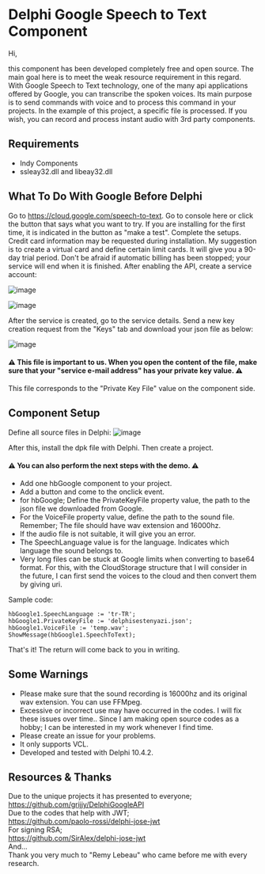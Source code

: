 # Delphi Google Speech to Text Component

Hi,

this component has been developed completely free and open source. The main goal here is to meet the weak resource requirement in this regard. With Google Speech to Text technology, one of the many api applications offered by Google, you can transcribe the spoken voices. Its main purpose is to send commands with voice and to process this command in your projects. In the example of this project, a specific file is processed. If you wish, you can record and process instant audio with 3rd party components.

## Requirements
 * Indy Components
 * ssleay32.dll and libeay32.dll


## What To Do With Google Before Delphi
Go to https://cloud.google.com/speech-to-text. Go to console here or click the button that says what you want to try. If you are installing for the first time, it is indicated in the button as "make a test". Complete the setups. Credit card information may be requested during installation. My suggestion is to create a virtual card and define certain limit cards. It will give you a 90-day trial period. Don't be afraid if automatic billing has been stopped; your service will end when it is finished. After enabling the API, create a service account:

![image](https://user-images.githubusercontent.com/17130294/115894044-811ee280-a461-11eb-98cc-0090b221c3d8.png)


![image](https://user-images.githubusercontent.com/17130294/115893954-6c424f00-a461-11eb-8fa2-349c13fadccb.png)

After the service is created, go to the service details. Send a new key creation request from the "Keys" tab and download your json file as below:

![image](https://user-images.githubusercontent.com/17130294/115894204-aca1cd00-a461-11eb-9c06-09d9cd5ff239.png)

#### ⚠️ This file is important to us. When you open the content of the file, make sure that your "service e-mail address" has your private key value. ⚠️

This file corresponds to the "Private Key File" value on the component side.

## Component Setup
Define all source files in Delphi:
![image](https://user-images.githubusercontent.com/17130294/115894705-3d78a880-a462-11eb-9a4a-3a424b35088f.png)


After this, install the dpk file with Delphi. Then create a project.

#### ⚠️ You can also perform the next steps with the demo. ⚠️

 * Add one hbGoogle component to your project.
 * Add a button and come to the onclick event.
 * for hbGoogle; Define the PrivateKeyFile property value, the path to the json file we downloaded from Google.
 * For the VoiceFile property value, define the path to the sound file. Remember; The file should have wav extension and 16000hz.
 * If the audio file is not suitable, it will give you an error.
 * The SpeechLanguage value is for the language. Indicates which language the sound belongs to.
 * Very long files can be stuck at Google limits when converting to base64 format. For this, with the CloudStorage structure that I will consider in the future, I can first send the voices to the cloud and then convert them by giving uri.

Sample code:

```
hbGoogle1.SpeechLanguage := 'tr-TR';
hbGoogle1.PrivateKeyFile := 'delphisestenyazi.json';
hbGoogle1.VoiceFile := 'temp.wav';
ShowMessage(hbGoogle1.SpeechToText); 
```

That's it! The return will come back to you in writing.

## Some Warnings

 * Please make sure that the sound recording is 16000hz and its original wav extension. You can use FFMpeg.
 * Excessive or incorrect use may have occurred in the codes. I will fix these issues over time.. Since I am making open source codes as a hobby; I can be interested in my work whenever I find time.
 * Please create an issue for your problems.
 * It only supports VCL.
 * Developed and tested with Delphi 10.4.2.

## Resources & Thanks
Due to the unique projects it has presented to everyone;<br>
https://github.com/grijjy/DelphiGoogleAPI <br>
Due to the codes that help with JWT;<br>
https://github.com/paolo-rossi/delphi-jose-jwt<br>
For signing RSA;<br>
https://github.com/SirAlex/delphi-jose-jwt<br>
And...<br>
Thank you very much to "Remy Lebeau" who came before me with every research.

